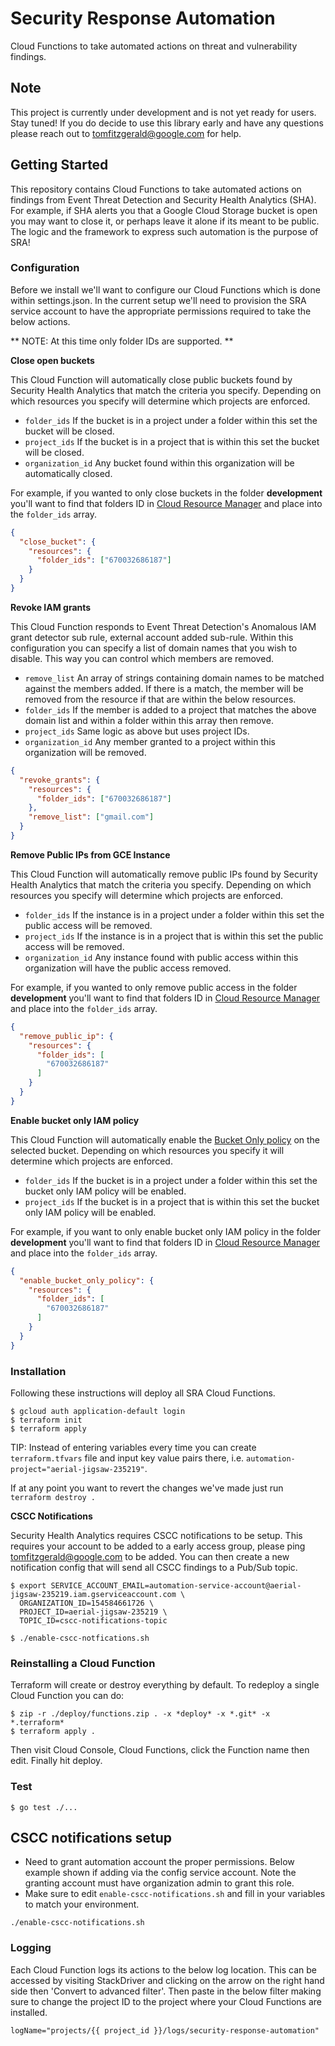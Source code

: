 # Security Response Automation

Cloud Functions to take automated actions on threat and vulnerability findings.

## Note

This project is currently under development and is not yet ready for users. Stay tuned! If you do decide to use this library early and have any questions please reach out to tomfitzgerald@google.com for help.

## Getting Started

This repository contains Cloud Functions to take automated actions on findings from Event Threat Detection and Security Health Analytics (SHA). For example, if SHA alerts you that a Google Cloud Storage bucket is open you may want to close it, or perhaps leave it alone if its meant to be public. The logic and the framework to express such automation is the purpose of SRA!

### Configuration

Before we install we'll want to configure our Cloud Functions which is done within settings.json. In the current setup we'll need to provision the SRA service account to have the appropriate permissions required to take the below actions.

** NOTE: At this time only folder IDs are supported. **

**Close open buckets**

This Cloud Function will automatically close public buckets found by Security Health Analytics that match the criteria you specify. Depending on which resources you specify will determine which projects are enforced.

- `folder_ids` If the bucket is in a project under a folder within this set the bucket will be closed.
- `project_ids` If the bucket is in a project that is within this set the bucket will be closed.
- `organization_id` Any bucket found within this organization will be automatically closed.

For example, if you wanted to only close buckets in the folder **development** you'll want to find that folders ID in [Cloud Resource Manager](https://console.cloud.google.com/cloud-resource-manager) and place into the `folder_ids` array.

```json
{
  "close_bucket": {
    "resources": {
      "folder_ids": ["670032686187"]
    }
  }
}
```

**Revoke IAM grants**

This Cloud Function responds to Event Threat Detection's Anomalous IAM grant detector sub rule, external account added sub-rule. Within this configuration you can specify a list of domain names that you wish to disable. This way you can control which members are removed.

- `remove_list` An array of strings containing domain names to be matched against the members added. If there is a match, the member will be removed from the resource if that are within the below resources.
- `folder_ids` If the member is added to a project that matches the above domain list and within a folder within this array then remove.
- `project_ids` Same logic as above but uses project IDs.
- `organization_id` Any member granted to a project within this organization will be removed.

```json
{
  "revoke_grants": {
    "resources": {
      "folder_ids": ["670032686187"]
    },
    "remove_list": ["gmail.com"]
  }
}
```

**Remove Public IPs from GCE Instance**

This Cloud Function will automatically remove public IPs found by Security Health Analytics that match the criteria you specify. 
Depending on which resources you specify will determine which projects are enforced.

- `folder_ids` If the instance is in a project under a folder within this set the public access will be removed.
- `project_ids` If the instance is in a project that is within this set the public access will be removed.
- `organization_id` Any instance found with public access within this organization will have the public access removed.

For example, if you wanted to only remove public access in the folder **development** you'll want to find that folders ID in [Cloud Resource Manager](https://console.cloud.google.com/cloud-resource-manager) and place into the `folder_ids` array.

```json
{
  "remove_public_ip": {
    "resources": {
      "folder_ids": [
        "670032686187"
      ]
    }
  }
}
```

**Enable bucket only IAM policy**

This Cloud Function will automatically enable the [Bucket Only policy](https://cloud.google.com/storage/docs/bucket-policy-only) on the selected bucket.
Depending on which resources you specify it will determine which projects are enforced.

- `folder_ids` If the bucket is in a project under a folder within this set the bucket only IAM policy will be enabled.
- `project_ids` If the bucket is in a project that is within this set the bucket only IAM policy will be enabled.

For example, if you want to only enable bucket only IAM policy in the folder **development** 
you'll want to find that folders ID in [Cloud Resource Manager](https://console.cloud.google.com/cloud-resource-manager)
and place into the `folder_ids` array.

```json
{
  "enable_bucket_only_policy": {
    "resources": {
      "folder_ids": [
        "670032686187"
      ]
    }
  }
}
```

### Installation

Following these instructions will deploy all SRA Cloud Functions.

```shell
$ gcloud auth application-default login
$ terraform init
$ terraform apply
```

TIP: Instead of entering variables every time you can create `terraform.tfvars`
file and input key value pairs there, i.e.
`automation-project="aerial-jigsaw-235219"`.

If at any point you want to revert the changes we've made just run `terraform destroy .`

**CSCC Notifications**

Security Health Analytics requires CSCC notifications to be setup. This requires your account to be added to a early access group, please ping tomfitzgerald@google.com to be added. You can then create a new notification config that will send all CSCC findings to a Pub/Sub topic.

```shell
$ export SERVICE_ACCOUNT_EMAIL=automation-service-account@aerial-jigsaw-235219.iam.gserviceaccount.com \
  ORGANIZATION_ID=154584661726 \
  PROJECT_ID=aerial-jigsaw-235219 \
  TOPIC_ID=cscc-notifications-topic

$ ./enable-cscc-notfications.sh
```

### Reinstalling a Cloud Function

Terraform will create or destroy everything by default. To redeploy a single Cloud Function you can do:

```shell
$ zip -r ./deploy/functions.zip . -x *deploy* -x *.git* -x *.terraform*
$ terraform apply .
```

Then visit Cloud Console, Cloud Functions, click the Function name then edit. Finally hit deploy.

### Test

```shell
$ go test ./...
```

## CSCC notifications setup

- Need to grant automation account the proper permissions. Below example shown if adding via the
  config service account. Note the granting account must have organization admin to grant this
  role.
- Make sure to edit `enable-cscc-notifications.sh` and fill in your variables to match your
  environment.

```shell
./enable-cscc-notifications.sh
```

### Logging

Each Cloud Function logs its actions to the below log location. This can be accessed by visiting
StackDriver and clicking on the arrow on the right hand side then 'Convert to advanced filter'.
Then paste in the below filter making sure to change the project ID to the project where your
Cloud Functions are installed.

`logName="projects/{{ project_id }}/logs/security-response-automation"`
